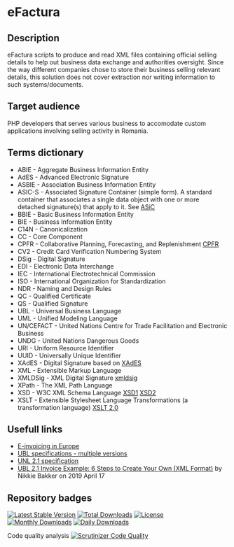 # eFactura


##  Description

eFactura scripts to produce and read XML files containing official selling details to help out business data exchange and authorities oversight. Since the way different companies chose to store their business selling relevant details, this solution does not cover extraction nor writing information to such systems/documents.


## Target audience

PHP developers that serves various business to accomodate custom applications involving selling activity in Romania.


## Terms dictionary

* ABIE - Aggregate Business Information Entity
* AdES - Advanced Electronic Signature
* ASBIE - Association Business Information Entity
* ASIC-S - Associated Signature Container (simple form). A standard container that associates a single data object with one or more detached signature(s) that apply to it. See [ASiC](http://docs.oasis-open.org/ubl/os-UBL-2.1/UBL-2.1.html#b_asic)
* BBIE - Basic Business Information Entity
* BIE - Business Information Entity
* C14N - Canonicalization
* CC - Core Component
* CPFR - Collaborative Planning, Forecasting, and Replenishment [CPFR](http://docs.oasis-open.org/ubl/os-UBL-2.1/UBL-2.1.html#cpfr)
* CV2 - Credit Card Verification Numbering System
* DSig - Digital Signature
* EDI - Electronic Data Interchange
* IEC - International Electrotechnical Commission
* ISO - International Organization for Standardization
* NDR - Naming and Design Rules
* QC - Qualified Certificate
* QS - Qualified Signature
* UBL - Universal Business Language
* UML - Unified Modeling Language
* UN/CEFACT - United Nations Centre for Trade Facilitation and Electronic Business
* UNDG - United Nations Dangerous Goods
* URI - Uniform Resource Identifier
* UUID - Universally Unique Identifier
* XAdES - Digital Signature based on [XAdES](http://docs.oasis-open.org/ubl/os-UBL-2.1/UBL-2.1.html#b_XAdES)
* XML - Extensible Markup Language
* XMLDSig - XML Digital Signature [xmldsig](http://docs.oasis-open.org/ubl/os-UBL-2.1/UBL-2.1.html#b_xmldsig)
* XPath - The XML Path Language
* XSD - W3C XML Schema Language [XSD1](http://docs.oasis-open.org/ubl/os-UBL-2.1/UBL-2.1.html#xsd1) [XSD2](http://docs.oasis-open.org/ubl/os-UBL-2.1/UBL-2.1.html#xsd2)
* XSLT - Extensible Stylesheet Language Transformations (a transformation language) [XSLT 2.0](http://docs.oasis-open.org/ubl/os-UBL-2.1/UBL-2.1.html#b_xslt20)


## Usefull links

* [E-invoicing in Europe](https://dddinvoices.com/learn/e-invoicing-europe/)
* [UBL specifications - multiple versions](https://ubl.xml.org/wiki/ubl-specifications)
* [UNL 2.1 specification](https://docs.oasis-open.org/ubl/UBL-2.1.html)
* [UBL 2.1 Invoice Example: 6 Steps to Create Your Own (XML Format)](https://www.storecove.com/blog/en/creating-your-own-ubl-invoice/?unbounce_brid=1705651446_009411_26a4ce94605ccc39070d57d1622f2a4d) by Nikkie Bakker on 2019 April 17


## Repository badges

[![Latest Stable Version](https://poser.pugx.org/danielgp/efactura/v/stable)](https://packagist.org/packages/danielgp/efactura)
[![Total Downloads](https://poser.pugx.org/danielgp/efactura/downloads)](https://packagist.org/packages/danielgp/efactura)
[![License](https://poser.pugx.org/danielgp/efactura/license)](https://packagist.org/packages/danielgp/efactura)
[![Monthly Downloads](https://poser.pugx.org/danielgp/efactura/d/monthly)](https://packagist.org/packages/danielgp/efactura)
[![Daily Downloads](https://poser.pugx.org/danielgp/efactura/d/daily)](https://packagist.org/packages/danielgp/efactura)

Code quality analysis
[![Scrutinizer Code Quality](https://scrutinizer-ci.com/g/danielgp/efactura/badges/quality-score.png?b=main)](https://scrutinizer-ci.com/g/danielgp/efactura/?branch=main)
